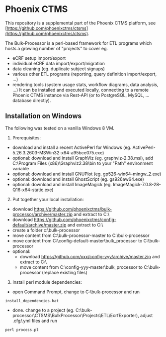 Phoenix CTMS
=====

This repository is a supplemental part of the Phoenix CTMS platform, see [https://github.com/phoenixctms/ctsms](https://github.com/phoenixctms/ctsms).

The Bulk-Processor is a perl-based framework for ETL programs which hosts a growing number of "projects" to cover eg.
- eCRF setup import/export
- individual eCRF data import/export/migration
- data cleaning (eg. duplicate subject signups)
- various other ETL programs (reporting, query definition import/export, ...)
- rendering tools (system usage stats, workflow diagrams, data analysis, ...)
It can be installed and executed locally, connecting to a remote Phoenix CTMS instance via Rest-API (or to PostgreSQL, MySQL, ... database directly).

Installation on Windows
-----
The following was tested on a vanilla Windows 8 VM.

1. Prerequisites:
* download and install a recent ActivePerl for Windows (eg. ActivePerl-5.26.3.2603-MSWin32-x64-a95bce075.exe)
* optional: download and install GraphViz (eg. graphviz-2.38.msi), add C:\Program Files (x86)\Graphviz2.38\bin to your "Path" environment variable
* optional: download and install GNUPlot (eg. gp526-win64-mingw_2.exe)
* optional: download and install GhostScript (eg. gs926aw64.exe)
* optional: download and install ImageMagick (eg. ImageMagick-7.0.8-28-Q16-x64-static.exe)

2. Put together your local installation:
* download https://github.com/phoenixctms/bulk-processor/archive/master.zip and extract to C:\
* download https://github.com/phoenixctms/config-default/archive/master.zip and extract to C:\
* create a folder c:\bulk-processor
* move content from C:\bulk-processor-master to C:\bulk-processor
* move content from C:\config-default-master\bulk_processor to C:\bulk-processor
* optional: 
  - download https://github.com/xxx/config-yyy/archive/master.zip and extract to C:\
  - move content from C:\config-yyy-master\bulk_processor to C:\bulk-processor (replace existing files)

3. Install perl module dependencies:
* open Command Prompt, change to C:\bulk-processor and run
```
install_dependencies.bat
```
* done. change to a project (eg. C:\bulk-processor\CTSMS\BulkProcessor\Projects\ETL\EcrfExporter), adjust .cfg/.yml files and run
```
perl process.pl
```
